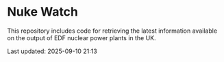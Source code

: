 # Nuke Watch

This repository includes code for retrieving the latest information available on the output of EDF nuclear power plants in the UK.

Last updated: 2025-09-10 21:13